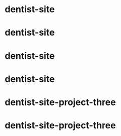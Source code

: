 # dentist-site
# dentist-site
# dentist-site
# dentist-site
# dentist-site-project-three
# dentist-site-project-three
